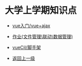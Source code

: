 # 大学上学期知识点

- [vue入门/vue+ajax ](https://code.aliyun.com/LongYa_Shadow/myStudyCode/tree/master/%E5%A4%A7%E4%BA%8C%E5%AD%A6%E6%9C%9F%E7%9F%A5%E8%AF%86%E7%82%B9/%E4%B8%8B%E5%AD%A6%E6%9C%9F/2004vue)
- [作业(文件管理\联动\数据管理)](https://code.aliyun.com/LongYa_Shadow/myStudyCode/tree/master/%E5%A4%A7%E4%BA%8C%E5%AD%A6%E6%9C%9F%E7%9F%A5%E8%AF%86%E7%82%B9/%E4%B8%8B%E5%AD%A6%E6%9C%9F/2004vue/homework)
- [vueCil/脚手架](https://code.aliyun.com/LongYa_Shadow/myStudyCode/tree/master/%E5%A4%A7%E4%BA%8C%E5%AD%A6%E6%9C%9F%E7%9F%A5%E8%AF%86%E7%82%B9/%E4%B8%8B%E5%AD%A6%E6%9C%9F/2004-vuecli-projects/2004-vuecli)

- [返回上一级](https://code.aliyun.com/LongYa_Shadow/myStudyCode/tree/master/%E5%A4%A7%E4%BA%8C%E5%AD%A6%E6%9C%9F%E7%9F%A5%E8%AF%86%E7%82%B9)